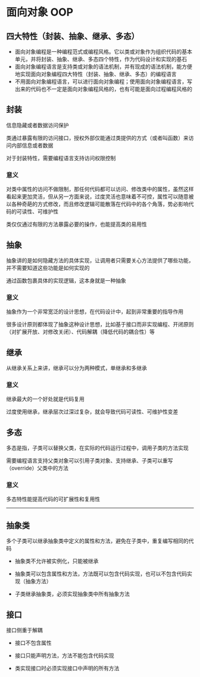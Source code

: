 # 面向对象 OOP

## 四大特性（封装、抽象、继承、多态）

- 面向对象编程是一种编程范式或编程风格。它以类或对象作为组织代码的基本单元，并将封装、抽象、继承、多态四个特性，作为代码设计和实现的基石
- 面向对象编程语言是支持类或对象的语法机制，并有现成的语法机制，能方便地实现面向对象编程四大特性（封装、抽象、继承、多态）的编程语言
- 不用面向对象编程语言，可以进行面向对象编程；使用面向对象编程语言，写出来的代码也不一定是面向对象编程风格的，也有可能是面向过程编程风格的


## 封装
信息隐藏或者数据访问保护

类通过暴露有限的访问接口，授权外部仅能通过类提供的方式（或者叫函数）来访问内部信息或者数据

对于封装特性，需要编程语言支持访问权限控制

### 意义
对类中属性的访问不做限制，那任何代码都可以访问、修改类中的属性，虽然这样看起来更加灵活，但从另一方面来说，过度灵活也意味着不可控，属性可以随意被以各种奇葩的方式修改，而且修改逻辑可能散落在代码中的各个角落，势必影响代码的可读性、可维护性

类仅仅通过有限的方法暴露必要的操作，也能提高类的易用性


## 抽象
抽象讲的是如何隐藏方法的具体实现，让调用者只需要关心方法提供了哪些功能，并不需要知道这些功能是如何实现的

通过函数包裹具体的实现逻辑，这本身就是一种抽象

### 意义
抽象作为一个非常宽泛的设计思想，在代码设计中，起到非常重要的指导作用

很多设计原则都体现了抽象这种设计思想，比如基于接口而非实现编程、开闭原则（对扩展开放、对修改关闭）、代码解耦（降低代码的耦合性）等


## 继承
从继承关系上来讲，继承可以分为两种模式，单继承和多继承

### 意义
继承最大的一个好处就是代码复用

过度使用继承，继承层次过深过复杂，就会导致代码可读性、可维护性变差


## 多态

多态是指，子类可以替换父类，在实际的代码运行过程中，调用子类的方法实现

需要编程语言支持父类对象可以引用子类对象、支持继承、子类可以重写（override）父类中的方法

### 意义
多态特性能提高代码的可扩展性和复用性

---

## 抽象类

多个子类可以继承抽象类中定义的属性和方法，避免在子类中，重复编写相同的代码

- 抽象类不允许被实例化，只能被继承

- 抽象类可以包含属性和方法，方法既可以包含代码实现，也可以不包含代码实现（抽象方法）

- 子类继承抽象类，必须实现抽象类中所有抽象方法

## 接口

接口侧重于解耦

- 接口不包含属性

- 接口只能声明方法，方法不能包含代码实现

- 类实现接口时必须实现接口中声明的所有方法



